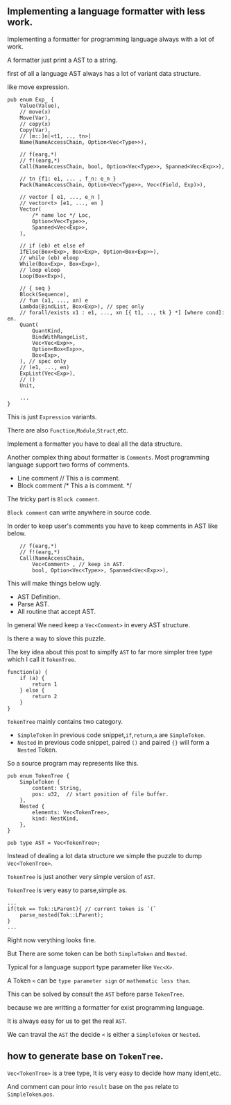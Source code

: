 ## Implementing a language formatter with less work.


Implementing a formatter for programming language always with a lot of work.

A formatter just print a AST to a string.

first of all a language AST always has a lot of variant data structure.

like move expression.

~~~
pub enum Exp_ {
    Value(Value),
    // move(x)
    Move(Var),
    // copy(x)
    Copy(Var),
    // [m::]n[<t1, .., tn>]
    Name(NameAccessChain, Option<Vec<Type>>),

    // f(earg,*)
    // f!(earg,*)
    Call(NameAccessChain, bool, Option<Vec<Type>>, Spanned<Vec<Exp>>),

    // tn {f1: e1, ... , f_n: e_n }
    Pack(NameAccessChain, Option<Vec<Type>>, Vec<(Field, Exp)>),

    // vector [ e1, ..., e_n ]
    // vector<t> [e1, ..., en ]
    Vector(
        /* name loc */ Loc,
        Option<Vec<Type>>,
        Spanned<Vec<Exp>>,
    ),

    // if (eb) et else ef
    IfElse(Box<Exp>, Box<Exp>, Option<Box<Exp>>),
    // while (eb) eloop
    While(Box<Exp>, Box<Exp>),
    // loop eloop
    Loop(Box<Exp>),

    // { seq }
    Block(Sequence),
    // fun (x1, ..., xn) e
    Lambda(BindList, Box<Exp>), // spec only
    // forall/exists x1 : e1, ..., xn [{ t1, .., tk } *] [where cond]: en.
    Quant(
        QuantKind,
        BindWithRangeList,
        Vec<Vec<Exp>>,
        Option<Box<Exp>>,
        Box<Exp>,
    ), // spec only
    // (e1, ..., en)
    ExpList(Vec<Exp>),
    // ()
    Unit,
    
    ...
}
~~~
This is just `Expression` variants.

There are also `Function`,`Module`,`Struct`,etc.

Implement a formatter you have to deal all the data structure.


Another complex thing about formatter is `Comments`.
Most programming language support two forms of comments.

* Line comment       // This a is comment.
* Block comment     /*  This a is comment. */

The tricky part is `Block comment`. 

`Block comment` can write anywhere in source code.

In order to keep user's comments you have to keep comments in AST like below.
~~~
    // f(earg,*)
    // f!(earg,*)
    Call(NameAccessChain,
        Vec<Comment> , // keep in AST.
        bool, Option<Vec<Type>>, Spanned<Vec<Exp>>),
~~~
This will make things below ugly.

* AST Definition.
* Parse AST.
* All routine that accept AST.

In general We need keep a `Vec<Comment>` in every AST structure.


Is there a way to slove this puzzle.

The key idea about this post to simplfy `AST` to far more simpler tree type which I call it `TokenTree`.
~~~
function(a) {
    if (a) { 
        return 1
    } else {
        return 2
    }
}
~~~

`TokenTree` mainly contains two category.

* `SimpleToken` in previous code snippet,`if`,`return`,`a` are `SimpleToken`.
* `Nested` in previous code snippet, paired `()` and paired `{}` will form a `Nested` Token.

So a source program may represents like this.

~~~
pub enum TokenTree {
    SimpleToken {
        content: String,
        pos: u32,  // start position of file buffer.
    },
    Nested {
        elements: Vec<TokenTree>,
        kind: NestKind,
    },
}

pub type AST = Vec<TokenTree>;
~~~

Instead of dealing a lot data structure we simple the puzzle to dump `Vec<TokenTree>`.

`TokenTree` is just another very simple version of `AST`.

`TokenTree` is very easy to parse,simple as.
~~~
...
if(tok == Tok::LParent){ // current token is `(`
    parse_nested(Tok::LParent);    
}
...
~~~

Right now verything looks fine.

But There are some token can be both `SimpleToken` and `Nested`.

Typical for a language support type parameter like `Vec<X>`.

A Token `<` can be `type parameter sign` or `mathematic less than`.

This can be solved by consult the `AST` before parse `TokenTree`.

because we are writting a formatter for exist programming language.

It is always easy for us to get the real `AST`.

We can traval the `AST` the decide `<` is either a `SimpleToken` or `Nested`.

## how to generate base on `TokenTree`.

`Vec<TokenTree>` is a tree type, It is very easy to decide how many ident,etc.

And comment can pour into `result` base on the `pos` relate to `SimpleToken`.`pos`.


